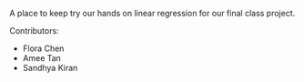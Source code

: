 A place to keep try our hands on linear regression for our final class project.

Contributors:
* Flora Chen
* Amee Tan
* Sandhya Kiran
